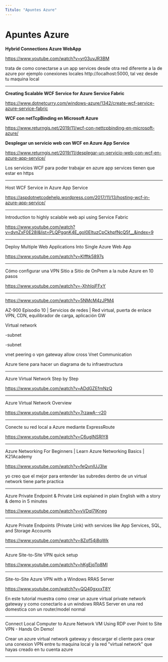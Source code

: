 ```yaml
---
Titulo: "Apuntes Azure"
---
```


# Apuntes Azure


**Hybrid Connections Azure WebApp**

https://www.youtube.com/watch?v=yr03uvJR3BM

trata de como conectarse a un app services desde otra red diferente a la de azure por ejemplo conexiones locales http://localhost:5000, tal vez desde tu maquina local

___

**Creating Scalable WCF Service for Azure Service Fabric**

https://www.dotnetcurry.com/windows-azure/1342/create-wcf-service-azure-service-fabric


**WCF con netTcpBinding en Microsoft Azure**

https://www.returngis.net/2019/11/wcf-con-nettcpbinding-en-microsoft-azure/


**Desplegar un servicio web con WCF en Azure App Service**

https://www.returngis.net/2019/11/desplegar-un-servicio-web-con-wcf-en-azure-app-service/

Los servicios WCF para poder trabajar en azure app services tienen que estar en https

___

Host WCF Service in Azure App Service

https://aspdotnetcodehelp.wordpress.com/2017/11/13/hosting-wcf-in-azure-app-service/

___

Introduction to highly scalable web api using Service Fabric

https://www.youtube.com/watch?v=dvnZxF0E28I&list=PLQPgqnK4E_goI0EltuzCpCkhpfNcQ5f__&index=9

___




Deploy Multiple Web Applications Into Single Azure Web App

https://www.youtube.com/watch?v=KIfftk5897s

___

Cómo configurar una VPN Sitio a Sitio de OnPrem a la nube Azure en 10 pasos

https://www.youtube.com/watch?v=-XhhlojFFxY

___

https://www.youtube.com/watch?v=5NMcM4zJPM4

AZ-900 Episodio 10 | Servicios de redes | Red virtual, puerta de enlace VPN, CDN, equilibrador de carga, aplicación GW

Virtual network

-subnet

-subnet

vnet peering o vpn gateway allow cross Vnet Communication

Azure tiene para hacer un diagrama de tu infraestructura


___

Azure Virtual Network Step by Step

https://www.youtube.com/watch?v=ADdGZEfmNzQ


___

Azure Virtual Network Overview

https://www.youtube.com/watch?v=7rzawA--r20


____

Conecte su red local a Azure mediante ExpressRoute

https://www.youtube.com/watch?v=C6uglNSRlY8


___

Azure Networking For Beginners | Learn Azure Networking Basics | K21Academy

https://www.youtube.com/watch?v=feQvnIUJ3Iw

yo creo que el mejor para entender las subredes dentro de un virtual network tiene parte practica



___

Azure Private Endpoint & Private Link explained in plain English with a story & demo in 5 minutes

https://www.youtube.com/watch?v=vVDql7IKneg

___

Azure Private Endpoints (Private Link) with services like App Services, SQL, and Storage Accounts

https://www.youtube.com/watch?v=8Zof54j8qWk


___

Azure Site-to-Site VPN quick setup

https://www.youtube.com/watch?v=hKgEjqTp8MI


___

Site-to-Site Azure VPN with a Windows RRAS Server

https://www.youtube.com/watch?v=QQ40gxxxT8Y

En este tutorial muestra como crear un azure virtual private network gateway y como conectarlo a un windows RRAS Server en una red domestica con un router/model normal


___

Connect Local Computer to Azure Network VM Using RDP over Point to Site VPN - Hands On Demo!

Crear un azure virtual network gateway y descargar el cliente para crear una conexion VPN entre tu maquina local y la red "virtual network" que hayas creado en tu cuenta azure

___



